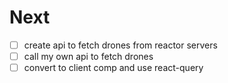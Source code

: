 # Next

- [ ] create api to fetch drones from reactor servers
- [ ] call my own api to fetch drones
- [ ] convert to client comp and use react-query
